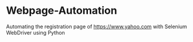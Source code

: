 # Webpage-Automation
Automating the registration page of https://www.yahoo.com with Selenium WebDriver using Python
